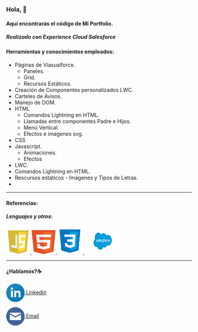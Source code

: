 ### Hola, 👋
#### Aquí encontrarás el código de Mi Portfolio.
##### Realizado con Experience Cloud Salesforce



#### Herramientas y conocimientos empleados:


- Páginas de Viasualforce.
  * Paneles.
  * Grid.
  * Recursos Estáticos.
- Creación de Componentes personalizados LWC.
- Carteles de Avisos.
- Manejo de DOM.
- HTML
  * Comandos Lightning en HTML.
  * Llamadas entre componentes Padre e Hijos.
  * Menú Vertical.
  * Efectos e imagenes svg.
- CSS
- Javascript.
  * Animaciones.
  * Efectos
- LWC.
- Comandos Lightning en HTML.
- Rescursos estáticos - Imágenes y Tipos de Letras.
- 
___



#### Referencias:


##### Lenguajes y otros:


<p align="left"> 
 <a href="https://developer.mozilla.org/en-US/docs/Web/JavaScript" target="_blank"> 
 <img src="https://github.com/OAODesarrollador/OAODesarrollador/blob/main/iconos/logojavascript.png" alt="javascript" width="65" height="65"/> 
 <a href="https://developer.mozilla.org/es/docs/Web/HTML" target="_blank"> 
 <img src="https://github.com/OAODesarrollador/OAODesarrollador/blob/main/iconos/LogoHtml.png" alt="Html" width="65" height="65"/> </a>
 <a href="https://developer.mozilla.org/es/docs/Learn/Getting_started_with_the_web/CSS_basics" target="_blank"> 
 <img src="https://github.com/OAODesarrollador/OAODesarrollador/blob/main/iconos/logocss.png" alt="Css" width="70" height="70"/> </a>
 <a href="https://developer.salesforce.com/docs/component-library/bundle/lightning-accordion/example" target="_blank"> 
 <img src="https://github.com/OAODesarrollador/OAODesarrollador/blob/main/iconos/Salesforce.png" alt="SOQL" width="100" height="70"/> </a>
</p>

____


#### ¿Hablamos?☕️


<p align="left">


<a href="https://www.linkedin.com/in/oscar-alejandro-ortiz-programadorpython/" target="blank"><img align="center" src="https://github.com/OAODesarrollador/OAODesarrollador/blob/main/iconos/LinkedIn.png" alt="Linkedin de Oscar Alejandro Ortiz" height="50" width="50" /> Linkedin</a>


<a href="mailto:oaodesarrollador@gmail.com " target="blank"><img align="center" src="https://github.com/OAODesarrollador/OAODesarrollador/blob/main/iconos/email.png" alt="Enviar un email a Oscar" height="50" width="50" /> Email</a>
</p>
